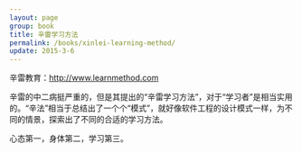 ```yaml
---
layout: page
group: book
title: 辛雷学习方法
permalink: /books/xinlei-learning-method/
update: 2015-3-6
---
```


辛雷教育：<http://www.learnmethod.com>

辛雷的中二病挺严重的，但是其提出的“辛雷学习方法”，对于“学习者”是相当实用的。“辛法”相当于总结出了一个个“模式”，就好像软件工程的设计模式一样，为不同的情景，探索出了不同的合适的学习方法。

心态第一，身体第二，学习第三。

